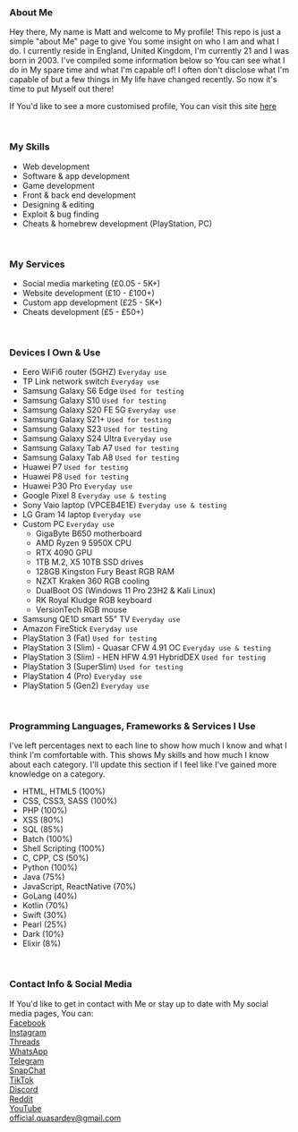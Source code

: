 ### About Me
Hey there, My name is Matt and welcome to My profile! This repo is just a simple "about Me" page to give You some insight on who I am and what I do. I currently reside in England, United Kingdom, I'm currently 21 and I was born in 2003. I've compiled some information below so You can see what I do in My spare time and what I'm capable of! I often don't disclose what I'm capable of but a few things in My life have changed recently. So now it's time to put Myself out there!  

If You'd like to see a more customised profile, You can visit this site [here](https://quasarnet.github.io/Profile)  

<br>  

### My Skills
- Web development
- Software & app development
- Game development
- Front & back end development
- Designing & editing
- Exploit & bug finding
- Cheats & homebrew development (PlayStation, PC)

<br>  

### My Services
- Social media marketing (£0.05 - 5K+)
- Website development (£10 - £100+)
- Custom app development (£25 - 5K+)
- Cheats development (£5 - £50+)

<br>  

### Devices I Own & Use
- Eero WiFi6 router (5GHZ) `Everyday use`
- TP Link network switch `Everyday use`
- Samsung Galaxy S6 Edge `Used for testing`
- Samsung Galaxy S10 `Used for testing`
- Samsung Galaxy S20 FE 5G `Everyday use`
- Samsung Galaxy S21+ `Used for testing`
- Samsung Galaxy S23 `Used for testing`
- Samsung Galaxy S24 Ultra `Everyday use`
- Samsung Galaxy Tab A7 `Used for testing`
- Samsung Galaxy Tab A8 `Used for testing`
- Huawei P7 `Used for testing`
- Huawei P8 `Used for testing`
- Huawei P30 Pro `Everyday use`
- Google Pixel 8 `Everyday use & testing`
- Sony Vaio laptop (VPCEB4E1E) `Everyday use & testing`
- LG Gram 14 laptop `Everyday use`
- Custom PC `Everyday use`
  - GigaByte B650 motherboard
  - AMD Ryzen 9 5950X CPU
  - RTX 4090 GPU
  - 1TB M.2, X5 10TB SSD drives
  - 128GB Kingston Fury Beast RGB RAM
  - NZXT Kraken 360 RGB cooling
  - DualBoot OS (Windows 11 Pro 23H2 & Kali Linux)
  - RK Royal Kludge RGB keyboard
  - VersionTech RGB mouse
- Samsung QE1D smart 55" TV `Everyday use`
- Amazon FireStick `Everyday use`
- PlayStation 3 (Fat) `Used for testing`
- PlayStation 3 (Slim) - Quasar CFW 4.91 OC `Everyday use & testing`
- PlayStation 3 (Slim) - HEN HFW 4.91 HybridDEX `Used for testing`
- PlayStation 3 (SuperSlim) `Used for testing`
- PlayStation 4 (Pro) `Everyday use`
- PlayStation 5 (Gen2) `Everyday use`

<br>  

### Programming Languages, Frameworks & Services I Use
I've left percentages next to each line to show how much I know and what I think I'm comfortable with. This shows My skills and how much I know about each category. I'll update this section if I feel like I've gained more knowledge on a category.

- HTML, HTML5 (100%)
- CSS, CSS3, SASS (100%)
- PHP (100%)
- XSS (80%)
- SQL (85%)
- Batch (100%)
- Shell Scripting (100%)
- C, CPP, CS (50%)
- Python (100%)
- Java (75%)
- JavaScript, ReactNative (70%)
- GoLang (40%)
- Kotlin (70%)
- Swift (30%)
- Pearl (25%)
- Dark (10%)
- Elixir (8%)

<br>  

### Contact Info & Social Media
If You'd like to get in contact with Me or stay up to date with My social media pages, You can:  
[Facebook](https://google.com/404)  
[Instagram](https://google.com/404)  
[Threads](https://google.com/404)  
[WhatsApp](https://google.com/404)  
[Telegram](https://google.com/404)  
[SnapChat](https://google.com/404)  
[TikTok](https://google.com/404)  
[Discord](https://google.com/404)  
[Reddit](https://google.com/404)  
[YouTube](https://google.com/404)  
[official.quasardev@gmail.com](https://google.com/404)  
